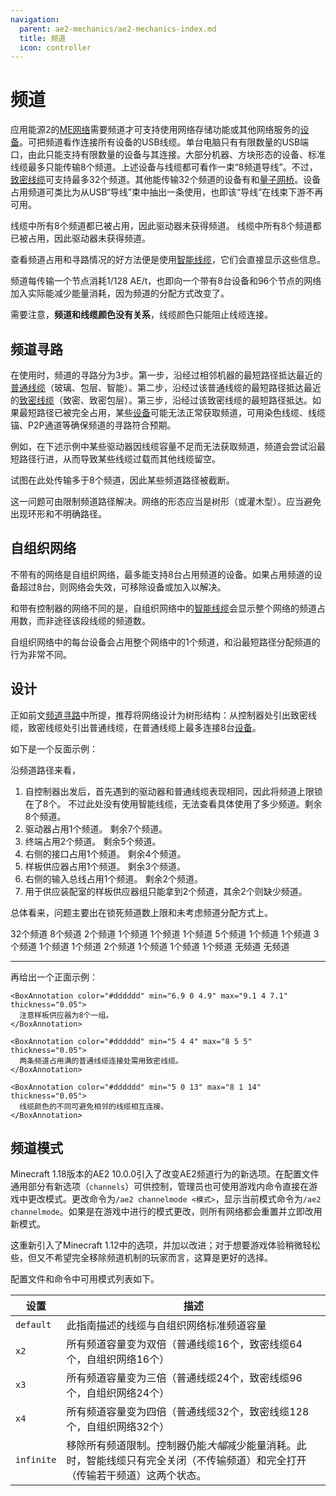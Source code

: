 ```yaml
---
navigation:
  parent: ae2-mechanics/ae2-mechanics-index.md
  title: 频道
  icon: controller
---
```


# 频道

应用能源2的[ME网络](me-network-connections.md)需要频道才可支持使用网络存储功能或其他网络服务的[设备](../ae2-mechanics/devices.md)。可把频道看作连接所有设备的USB线缆。单台电脑只有有限数量的USB端口，由此只能支持有限数量的设备与其连接。大部分机器、方块形态的设备、标准线缆最多只能传输8个频道。上述设备与线缆都可看作一束“8频道导线”。不过，[致密线缆](../items-blocks-machines/cables.md#dense-cable)可支持最多32个频道。其他能传输32个频道的设备有<ItemLink id="me_p2p_tunnel" />和[量子网桥](../items-blocks-machines/quantum_bridge.md)。设备占用频道可类比为从USB“导线”束中抽出一条使用，也即该“导线”在线束下游不再可用。

<GameScene zoom="7" interactive={true}>
  <ImportStructure src="../assets/assemblies/channel_demonstration_1.snbt" />

  <LineAnnotation color="#33ff33" from="1 .4 .7" to="2.4 .4 .7" alwaysOnTop={true}/>
  <LineAnnotation color="#33ff33" from="1 .6 .7" to="2.4 .6 .7" alwaysOnTop={true}/>
  <LineAnnotation color="#33ff33" from="1 .4 .6" to="2.6 .4 .6" alwaysOnTop={true}/>
  <LineAnnotation color="#33ff33" from="1 .6 .6" to="2.6 .6 .6" alwaysOnTop={true}/>
  <LineAnnotation color="#33ff33" from="1 .6 .6" to="2.6 .6 .6" alwaysOnTop={true}/>

  <LineAnnotation color="#33ff33" from="2.4 .6 .7" to="2.4 .6 1.5" alwaysOnTop={true}/>
  <LineAnnotation color="#33ff33" from="2.4 .4 .7" to="2.4 .4 1.5" alwaysOnTop={true}/>
  <LineAnnotation color="#33ff33" from="2.6 .6 .6" to="2.6 .6 1.5" alwaysOnTop={true}/>
  <LineAnnotation color="#33ff33" from="2.6 .4 .6" to="2.6 .4 1.5" alwaysOnTop={true}/>

  <LineAnnotation color="#33ff33" from="2.1 .6 1.5" to="2.4 .6 1.5" alwaysOnTop={true}/>
  <LineAnnotation color="#33ff33" from="2.6 .4 1.5" to="2.9 .4 1.5" alwaysOnTop={true}/>

  <LineAnnotation color="#33ff33" from="2.6 .6 1.5" to="2.6 .9 1.5" alwaysOnTop={true}/>
  <LineAnnotation color="#33ff33" from="2.4 .1 1.5" to="2.4 .4 1.5" alwaysOnTop={true}/>

  <LineAnnotation color="#33ff33" from="1 .6 .4" to="3.5 .6 .4" alwaysOnTop={true}/>
  <LineAnnotation color="#33ff33" from="1 .4 .4" to="3.5 .4 .4" alwaysOnTop={true}/>

  <LineAnnotation color="#33ff33" from="3.5 .6 .4" to="3.5 .9 .4" alwaysOnTop={true}/>
  <LineAnnotation color="#33ff33" from="3.5 .1 .4" to="3.5 .4 .4" alwaysOnTop={true}/>

  <LineAnnotation color="#33ff33" from="1 .6 .3" to="1.5 .6 .3" alwaysOnTop={true}/>
  <LineAnnotation color="#33ff33" from="1 .4 .3" to="1.5 .4 .3" alwaysOnTop={true}/>

  <LineAnnotation color="#33ff33" from="1.5 .6 .3" to="1.5 .9 .3" alwaysOnTop={true}/>
  <LineAnnotation color="#33ff33" from="1.5 .1 .3" to="1.5 .4 .3" alwaysOnTop={true}/>

  <LineAnnotation color="#ff3333" from="3.5 .5 .5" to="5.5 .5 .5" alwaysOnTop={true}>
    线缆中所有8个频道都已被占用，因此驱动器未获得频道。
  </LineAnnotation>

  <LineAnnotation color="#993333" from="1 .5 .5" to="1.25 .5 .5" alwaysOnTop={true}/>
  <LineAnnotation color="#993333" from="1.5 .5 .5" to="1.75 .5 .5" alwaysOnTop={true}/>
  <LineAnnotation color="#993333" from="2 .5 .5" to="2.25 .5 .5" alwaysOnTop={true}/>
  <LineAnnotation color="#993333" from="2.5 .5 .5" to="2.75 .5 .5" alwaysOnTop={true}/>
  <LineAnnotation color="#993333" from="3 .5 .5" to="3.25 .5 .5" alwaysOnTop={true}/>

  <DiamondAnnotation pos="3.6 0.5 0.5" color="#ff0000">
    线缆中所有8个频道都已被占用，因此驱动器未获得频道。
  </DiamondAnnotation>

  <IsometricCamera yaw="15" pitch="30" />
</GameScene>

查看频道占用和寻路情况的好方法便是使用[智能线缆](../items-blocks-machines/cables.md)，它们会直接显示这些信息。

频道每传输一个节点消耗1/128 AE/t，也即向一个带有8台设备和96个节点的网络加入<ItemLink id="controller" />实际能减少能量消耗，因为频道的分配方式改变了。

需要注意，**频道和线缆颜色没有关系**，线缆颜色只能阻止线缆连接。

## 频道寻路

在使用<ItemLink id="controller" />时，频道的寻路分为3步。第一步，沿经过相邻机器的最短路径抵达最近的[普通线缆](../items-blocks-machines/cables.md)（玻璃、包层、智能）。第二步，沿经过该普通线缆的最短路径抵达最近的[致密线缆](../items-blocks-machines/cables.md)（致密、致密包层）。第三步，沿经过该致密线缆的最短路径抵达<ItemLink id="controller" />。如果最短路径已被完全占用，某些[设备](devices.md)可能无法正常获取频道，可用染色线缆、线缆锚、P2P通道等确保频道的寻路符合预期。

例如，在下述示例中某些驱动器因线缆容量不足而无法获取频道，频道会尝试沿最短路径行进，从而导致某些线缆过载而其他线缆留空。

<GameScene zoom="4" interactive={true}>
  <ImportStructure src="../assets/assemblies/channel_path_length_issue.snbt" />

  <LineAnnotation color="#33ff33" from="3 .5 1.4" to="0.4 0.5 1.4" alwaysOnTop={true} thickness="0.05"/>
  <LineAnnotation color="#33ff33" from="0.4 .5 1.4" to="0.4 0.5 3.6" alwaysOnTop={true} thickness="0.05"/>
  <LineAnnotation color="#33ff33" from="0.4 0.5 3.6" to="1.4 0.5 3.6" alwaysOnTop={true} thickness="0.05"/>
  <LineAnnotation color="#33ff33" from="1.4 0.5 3.6" to="1.4 0.5 5" alwaysOnTop={true} thickness="0.05"/>

  <LineAnnotation color="#33ff33" from="3 0.5 3.6" to="1.6 0.5 3.6" alwaysOnTop={true} thickness="0.05"/>
  <LineAnnotation color="#33ff33" from="1.6 0.5 3.6" to="1.6 0.5 5" alwaysOnTop={true} thickness="0.05"/>

  <LineAnnotation color="#ff3333" from="3 .5 1.6" to="0.6 .5 1.6" alwaysOnTop={true} thickness="0.05"/>
  <LineAnnotation color="#ff3333" from="0.6 .5 1.6" to="0.6 .5 3.4" alwaysOnTop={true} thickness="0.05"/>
  <LineAnnotation color="#ff3333" from="0.6 .5 3.4" to="1.4 .5 3.4" alwaysOnTop={true} thickness="0.05"/>

  <LineAnnotation color="#ff3333" from="3 .5 3.4" to="1.6 .5 3.4" alwaysOnTop={true} thickness="0.05"/>

  <BoxAnnotation color="#dddddd" min="1.2 0.2 3.2" max="1.8 0.8 3.8" alwaysOnTop={true} thickness="0.05">
    试图在此处传输多于8个频道，因此某些频道路径被截断。
  </BoxAnnotation>

  <IsometricCamera yaw="90" pitch="90" />

</GameScene>

这一问题可由限制频道路径解决。网络的形态应当是树形（或灌木型）。应当避免出现环形和不明确路径。

<GameScene zoom="4" interactive={true}>
  <ImportStructure src="../assets/assemblies/channel_path_length_issue_fix.snbt" />

  <LineAnnotation color="#33ff33" from="3 .5 1.4" to="0.4 0.5 1.4" alwaysOnTop={true} thickness="0.05"/>
  <LineAnnotation color="#33ff33" from="0.4 .5 1.4" to="0.4 0.5 5.6" alwaysOnTop={true} thickness="0.05"/>
  <LineAnnotation color="#33ff33" from="0.4 0.5 5.6" to="1 0.5 5.6" alwaysOnTop={true} thickness="0.05"/>

  <LineAnnotation color="#33ff33" from="3 0.5 3.6" to="1.6 0.5 3.6" alwaysOnTop={true} thickness="0.05"/>
  <LineAnnotation color="#33ff33" from="1.6 0.5 3.6" to="1.6 0.5 5" alwaysOnTop={true} thickness="0.05"/>

  <IsometricCamera yaw="90" pitch="90" />

</GameScene>

## 自组织网络

不带有<ItemLink id="controller" />的网络是自组织网络，最多能支持8台占用频道的设备。如果占用频道的设备超过8台，则网络会失效，可移除设备或加入<ItemLink id="controller" />以解决。

和带有控制器的网络不同的是，自组织网络中的[智能线缆](../items-blocks-machines/cables.md)会显示整个网络的频道占用数，而非途径该段线缆的频道数。

自组织网络中的每台设备会占用整个网络中的1个频道，和<ItemLink id="controller" />沿最短路径分配频道的行为非常不同。

## 设计

正如前文[频道寻路](channels.md#channel-routing)中所提，推荐将网络设计为树形结构：从控制器处引出致密线缆，致密线缆处引出普通线缆，在普通线缆上最多连接8台[设备](../ae2-mechanics/devices.md)。

如下是一个反面示例：

沿频道路径来看，

1. 自控制器出发后，首先遇到的驱动器和普通线缆表现相同，因此将频道上限锁在了8个。
不过此处没有使用智能线缆，无法查看具体使用了多少频道。剩余8个频道。
2. 驱动器占用1个频道。
剩余7个频道。
3. 终端占用2个频道。
剩余5个频道。
4. 右侧的接口占用1个频道。
剩余4个频道。
5. 样板供应器占用1个频道。
剩余3个频道。
6. 右侧的输入总线占用1个频道。
剩余2个频道。
7. 用于供应装配室的样板供应器组只能拿到2个频道，其余2个则缺少频道。

总体看来，问题主要出在锁死频道数上限和未考虑频道分配方式上。

<GameScene zoom="4" interactive={true}>
  <ImportStructure src="../assets/assemblies/bad_network_structure.snbt" />

<LineAnnotation color="#33ff33" from="6.5 .5 1.5" to="6 .5 1.5" alwaysOnTop={true} thickness="0.4">
  32个频道
</LineAnnotation>

<LineAnnotation color="#33ff33" from="6 .5 1.5" to="5.5 .5 1.5" alwaysOnTop={true} thickness="0.2">
  8个频道
</LineAnnotation>

<LineAnnotation color="#33ff33" from="5.5 .5 1.5" to="5.5 1.5 1.5" alwaysOnTop={true} thickness="0.1">
  2个频道
</LineAnnotation>

<LineAnnotation color="#33ff33" from="5.5 .5 1.5" to="5.5 .3 1.5" alwaysOnTop={true} thickness="0.071">
  1个频道
</LineAnnotation>

<LineAnnotation color="#33ff33" from="5.5 1.5 1.5" to="5.5 2.5 1.5" alwaysOnTop={true} thickness="0.071">
  1个频道
</LineAnnotation>

<LineAnnotation color="#33ff33" from="5.5 2.5 1.5" to="5.5 2.5 1.1" alwaysOnTop={true} thickness="0.071">
  1个频道
</LineAnnotation>

<LineAnnotation color="#33ff33" from="5.5 .5 1.5" to="4.5 .5 1.5" alwaysOnTop={true} thickness="0.158">
  5个频道
</LineAnnotation>

<LineAnnotation color="#33ff33" from="4.5 .5 1.5" to="4.5 .3 1.5" alwaysOnTop={true} thickness="0.071">
  1个频道
</LineAnnotation>

<LineAnnotation color="#33ff33" from="4.5 .5 1.5" to="4.5 1.5 1.5" alwaysOnTop={true} thickness="0.071">
  1个频道
</LineAnnotation>

<LineAnnotation color="#33ff33" from="4.5 .5 1.5" to="3.5 .5 1.5" alwaysOnTop={true} thickness="0.122">
  3个频道
</LineAnnotation>

<LineAnnotation color="#33ff33" from="3.5 .5 1.5" to="3.5 2.5 1.5" alwaysOnTop={true} thickness="0.071">
  1个频道
</LineAnnotation>

<LineAnnotation color="#33ff33" from="3.5 2.5 1.5" to="3.7 2.5 1.5" alwaysOnTop={true} thickness="0.071">
  1个频道
</LineAnnotation>

<LineAnnotation color="#33ff33" from="3.5 .5 1.5" to="1.5 .5 1.5" alwaysOnTop={true} thickness="0.1">
  2个频道
</LineAnnotation>

<LineAnnotation color="#33ff33" from="1.5 0.5 1.5" to="1.5 0.3 1.5" alwaysOnTop={true} thickness="0.071">
  1个频道
</LineAnnotation>

<LineAnnotation color="#33ff33" from="1.5 0.5 1.5" to="0.5 0.5 1.5" alwaysOnTop={true} thickness="0.071">
  1个频道
</LineAnnotation>

<LineAnnotation color="#33ff33" from="0.5 0.5 1.5" to="0.5 0.5 0.5" alwaysOnTop={true} thickness="0.071">
  1个频道
</LineAnnotation>

<LineAnnotation color="#ff3333" from="0.5 1.5 1.5" to="0.5 1.3 1.5" alwaysOnTop={true} thickness="0.071">
  无频道
</LineAnnotation>

<LineAnnotation color="#ff3333" from="1.5 1.5 0.5" to="1.5 1.3 0.5" alwaysOnTop={true} thickness="0.071">
  无频道
</LineAnnotation>

  <IsometricCamera yaw="195" pitch="30" />
</GameScene>

---

再给出一个正面示例：

<GameScene zoom="2.5" interactive={true}>
  <ImportStructure src="../assets/assemblies/treelike_network_structure.snbt" />

    <BoxAnnotation color="#dddddd" min="6.9 0 4.9" max="9.1 4 7.1" thickness="0.05">
      注意样板供应器为8个一组。
    </BoxAnnotation>

    <BoxAnnotation color="#dddddd" min="5 4 4" max="8 5 5" thickness="0.05">
      两条频道占用满的普通线缆连接处需用致密线缆。
    </BoxAnnotation>

    <BoxAnnotation color="#dddddd" min="5 0 13" max="8 1 14" thickness="0.05">
      线缆颜色的不同可避免相邻的线缆相互连接。
    </BoxAnnotation>


  <IsometricCamera yaw="315" pitch="30" />
</GameScene>

## 频道模式

Minecraft 1.18版本的AE2 10.0.0引入了改变AE2频道行为的新选项。在配置文件通用部分有新选项（`channels`）可供控制，管理员也可使用游戏内命令直接在游戏中更改模式。更改命令为`/ae2 channelmode <模式>`，显示当前模式命令为`/ae2 channelmode`。如果是在游戏中进行的模式更改，则所有网络都会重置并立即改用新模式。

这重新引入了Minecraft 1.12中的选项，并加以改进；对于想要游戏体验稍微轻松些，但又不希望完全移除频道机制的玩家而言，这算是更好的选择。

配置文件和命令中可用模式列表如下。

| 设置       | 描述                                                                                                           |
| ---------- | ------------------------------------------------------------------------------------------------------------- |
| `default`  | 此指南描述的线缆与自组织网络标准频道容量                                                                           |
| `x2`       | 所有频道容量变为双倍（普通线缆16个，致密线缆64个，自组织网络16个）                                                    |
| `x3`       | 所有频道容量变为三倍（普通线缆24个，致密线缆96个，自组织网络24个）                                                    |
| `x4`       | 所有频道容量变为四倍（普通线缆32个，致密线缆128个，自组织网络32个）                                                   |
| `infinite` | 移除所有频道限制。控制器仍能*大幅*减少能量消耗。此时，智能线缆只有完全关闭（不传输频道）和完全打开（传输若干频道）这两个状态。|